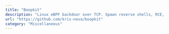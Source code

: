 ```yaml
---
title: "Boopkit"
description: "Linux eBPF backdoor over TCP. Spawn reverse shells, RCE, on prior privileged access. Less Honkin, More Tonkin."
url: "https://github.com/kris-nova/boopkit"
category: "Miscellaneous"
---
```

